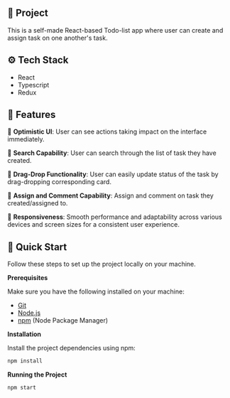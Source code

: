 ## 🚨 Project

This is a self-made React-based Todo-list app where user can create and assign task on one another's task.

## <a name="tech-stack">⚙️ Tech Stack</a>

- React
- Typescript
- Redux

## <a name="features">🔋 Features</a>

🤩 **Optimistic UI**: User can see actions taking impact on the interface immediately.

🤩 **Search Capability**: User can search through the list of task they have created.

🤩 **Drag-Drop Functionality**: User can easily update status of the task by drag-dropping corresponding card.

🤩 **Assign and Comment Capability**: Assign and comment on task they created/assigned to.

🤩 **Responsiveness**: Smooth performance and adaptability across various devices and screen sizes for a consistent user experience.


## <a name="quick-start">🤸 Quick Start</a>

Follow these steps to set up the project locally on your machine.

**Prerequisites**

Make sure you have the following installed on your machine:

- [Git](https://git-scm.com/)
- [Node.js](https://nodejs.org/en)
- [npm](https://www.npmjs.com/) (Node Package Manager)

**Installation**

Install the project dependencies using npm:

```bash
npm install
```

**Running the Project**

```bash
npm start
```

